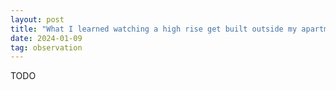 ```yaml
---
layout: post
title: "What I learned watching a high rise get built outside my apartment window"
date: 2024-01-09
tag: observation
---
```


TODO
